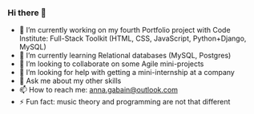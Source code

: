 ### Hi there 👋

- 🔭 I’m currently working on my fourth Portfolio project with Code Institute: Full-Stack Toolkit (HTML, CSS, JavaScript, Python+Django, MySQL)
- 🌱 I’m currently learning Relational databases (MySQL, Postgres)
- 👯 I’m looking to collaborate on some Agile mini-projects
- 🤔 I’m looking for help with getting a mini-internship at a company
- 💬 Ask me about my other skills
- 📫 How to reach me: anna.gabain@outlook.com
- ⚡ Fun fact: music theory and programming are not that different


